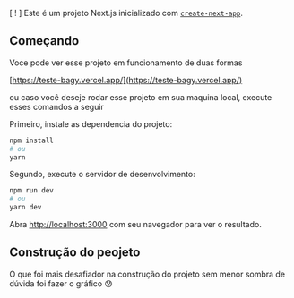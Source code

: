 [ ! ] Este é um projeto Next.js inicializado com [`create-next-app`](https://github.com/vercel/next.js/tree/canary/packages/create-next-app).

## Começando

Voce pode ver esse projeto em funcionamento de duas formas

[https://teste-bagy.vercel.app/](https://teste-bagy.vercel.app/)

ou caso você deseje rodar esse projeto em sua maquina local, execute esses comandos a seguir

Primeiro, instale as dependencia do projeto:

```bash
npm install
# ou
yarn
```

Segundo, execute o servidor de desenvolvimento:

```bash
npm run dev
# ou
yarn dev
```

Abra [http://localhost:3000](http://localhost:3000) com seu navegador para ver o resultado.

## Construção do peojeto

O que foi mais desafiador na construção do projeto sem menor sombra de dúvida foi fazer o gráfico :cold_sweat:
